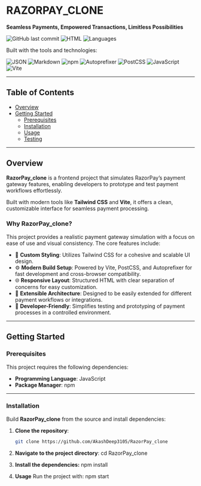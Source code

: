 # RAZORPAY_CLONE

**Seamless Payments, Empowered Transactions, Limitless Possibilities**

![GitHub last commit](https://img.shields.io/github/last-commit/AkashDeep3105/RazorPay_clone)
![HTML](https://img.shields.io/badge/html-99.2%25-blue)
![Languages](https://img.shields.io/badge/languages-3-brightgreen)

Built with the tools and technologies:

![JSON](https://img.shields.io/badge/format-JSON-black)
![Markdown](https://img.shields.io/badge/docs-Markdown-blue)
![npm](https://img.shields.io/badge/npm-package-red)
![Autoprefixer](https://img.shields.io/badge/Autoprefixer-C42A2A?logo=autoprefixer)
![PostCSS](https://img.shields.io/badge/PostCSS-E44D26?logo=postcss)
![JavaScript](https://img.shields.io/badge/JavaScript-yellow?logo=javascript)
![Vite](https://img.shields.io/badge/Vite-blueviolet?logo=vite)

---

## Table of Contents

- [Overview](#overview)
- [Getting Started](#getting-started)
  - [Prerequisites](#prerequisites)
  - [Installation](#installation)
  - [Usage](#usage)
  - [Testing](#testing)

---

## Overview

**RazorPay_clone** is a frontend project that simulates RazorPay’s payment gateway features, enabling developers to prototype and test payment workflows effortlessly.

Built with modern tools like **Tailwind CSS** and **Vite**, it offers a clean, customizable interface for seamless payment processing.

### Why RazorPay_clone?

This project provides a realistic payment gateway simulation with a focus on ease of use and visual consistency. The core features include:

- 🎨 **Custom Styling**: Utilizes Tailwind CSS for a cohesive and scalable UI design.
- ⚙️ **Modern Build Setup**: Powered by Vite, PostCSS, and Autoprefixer for fast development and cross-browser compatibility.
- 🌐 **Responsive Layout**: Structured HTML with clear separation of concerns for easy customization.
- 🧩 **Extensible Architecture**: Designed to be easily extended for different payment workflows or integrations.
- 🚀 **Developer-Friendly**: Simplifies testing and prototyping of payment processes in a controlled environment.

---

## Getting Started

### Prerequisites

This project requires the following dependencies:

- **Programming Language**: JavaScript
- **Package Manager**: npm

---

### Installation

Build **RazorPay_clone** from the source and install dependencies:

1. **Clone the repository**:
   ```bash
   git clone https://github.com/AkashDeep3105/RazorPay_clone

2. **Navigate to the project directory**:
   cd RazorPay_clone

3. **Install the dependencies:**
   npm install

4. **Usage**
   Run the project with: npm start

